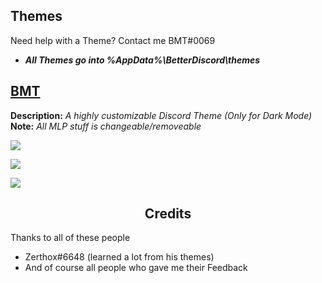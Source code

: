 ## Themes
Need help with a Theme? Contact me BMT#0069
* ***All **Themes** go into %AppData%\BetterDiscord\themes***

## [BMT](https://github.com/PONYMODZ/Discord-stuff/blob/master/themes/bmt/BMT.theme.css)

**Description:** <i>A highly customizable Discord Theme (Only for Dark Mode)</i>
**Note:** <i>All MLP stuff is changeable/removeable</i>

![](https://i.imgur.com/iiwCqLO.png)

![](https://i.imgur.com/ItbIiHh.png)

![](https://i.imgur.com/b40is94.png)

## <DIV ALIGN=CENTER>Credits</div>
Thanks to all of these people
* Zerthox#6648 (learned a lot from his themes)
* And of course all people who gave me their Feedback
